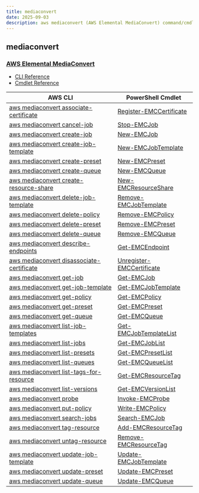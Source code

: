 ```yaml
---
title: mediaconvert
date: 2025-09-03
description: aws mediaconvert (AWS Elemental MediaConvert) command/cmdlet list.
---
```


## mediaconvert

### [AWS Elemental MediaConvert](https://aws.amazon.com/mediaconvert/)

* [CLI Reference](https://awscli.amazonaws.com/v2/documentation/api/latest/reference/mediaconvert/index.html)
* [Cmdlet Reference](https://docs.aws.amazon.com/powershell/latest/reference/items/AWS_Elemental_MediaConvert_cmdlets.html)

|AWS CLI|PowerShell Cmdlet|
|----|----|
|[aws mediaconvert associate-certificate](https://awscli.amazonaws.com/v2/documentation/api/latest/reference/mediaconvert/associate-certificate.html)|[Register-EMCCertificate](https://docs.aws.amazon.com/powershell/latest/reference/items/Register-EMCCertificate.html)|
|[aws mediaconvert cancel-job](https://awscli.amazonaws.com/v2/documentation/api/latest/reference/mediaconvert/cancel-job.html)|[Stop-EMCJob](https://docs.aws.amazon.com/powershell/latest/reference/items/Stop-EMCJob.html)|
|[aws mediaconvert create-job](https://awscli.amazonaws.com/v2/documentation/api/latest/reference/mediaconvert/create-job.html)|[New-EMCJob](https://docs.aws.amazon.com/powershell/latest/reference/items/New-EMCJob.html)|
|[aws mediaconvert create-job-template](https://awscli.amazonaws.com/v2/documentation/api/latest/reference/mediaconvert/create-job-template.html)|[New-EMCJobTemplate](https://docs.aws.amazon.com/powershell/latest/reference/items/New-EMCJobTemplate.html)|
|[aws mediaconvert create-preset](https://awscli.amazonaws.com/v2/documentation/api/latest/reference/mediaconvert/create-preset.html)|[New-EMCPreset](https://docs.aws.amazon.com/powershell/latest/reference/items/New-EMCPreset.html)|
|[aws mediaconvert create-queue](https://awscli.amazonaws.com/v2/documentation/api/latest/reference/mediaconvert/create-queue.html)|[New-EMCQueue](https://docs.aws.amazon.com/powershell/latest/reference/items/New-EMCQueue.html)|
|[aws mediaconvert create-resource-share](https://awscli.amazonaws.com/v2/documentation/api/latest/reference/mediaconvert/create-resource-share.html)|[New-EMCResourceShare](https://docs.aws.amazon.com/powershell/latest/reference/items/New-EMCResourceShare.html)|
|[aws mediaconvert delete-job-template](https://awscli.amazonaws.com/v2/documentation/api/latest/reference/mediaconvert/delete-job-template.html)|[Remove-EMCJobTemplate](https://docs.aws.amazon.com/powershell/latest/reference/items/Remove-EMCJobTemplate.html)|
|[aws mediaconvert delete-policy](https://awscli.amazonaws.com/v2/documentation/api/latest/reference/mediaconvert/delete-policy.html)|[Remove-EMCPolicy](https://docs.aws.amazon.com/powershell/latest/reference/items/Remove-EMCPolicy.html)|
|[aws mediaconvert delete-preset](https://awscli.amazonaws.com/v2/documentation/api/latest/reference/mediaconvert/delete-preset.html)|[Remove-EMCPreset](https://docs.aws.amazon.com/powershell/latest/reference/items/Remove-EMCPreset.html)|
|[aws mediaconvert delete-queue](https://awscli.amazonaws.com/v2/documentation/api/latest/reference/mediaconvert/delete-queue.html)|[Remove-EMCQueue](https://docs.aws.amazon.com/powershell/latest/reference/items/Remove-EMCQueue.html)|
|[aws mediaconvert describe-endpoints](https://awscli.amazonaws.com/v2/documentation/api/latest/reference/mediaconvert/describe-endpoints.html)|[Get-EMCEndpoint](https://docs.aws.amazon.com/powershell/latest/reference/items/Get-EMCEndpoint.html)|
|[aws mediaconvert disassociate-certificate](https://awscli.amazonaws.com/v2/documentation/api/latest/reference/mediaconvert/disassociate-certificate.html)|[Unregister-EMCCertificate](https://docs.aws.amazon.com/powershell/latest/reference/items/Unregister-EMCCertificate.html)|
|[aws mediaconvert get-job](https://awscli.amazonaws.com/v2/documentation/api/latest/reference/mediaconvert/get-job.html)|[Get-EMCJob](https://docs.aws.amazon.com/powershell/latest/reference/items/Get-EMCJob.html)|
|[aws mediaconvert get-job-template](https://awscli.amazonaws.com/v2/documentation/api/latest/reference/mediaconvert/get-job-template.html)|[Get-EMCJobTemplate](https://docs.aws.amazon.com/powershell/latest/reference/items/Get-EMCJobTemplate.html)|
|[aws mediaconvert get-policy](https://awscli.amazonaws.com/v2/documentation/api/latest/reference/mediaconvert/get-policy.html)|[Get-EMCPolicy](https://docs.aws.amazon.com/powershell/latest/reference/items/Get-EMCPolicy.html)|
|[aws mediaconvert get-preset](https://awscli.amazonaws.com/v2/documentation/api/latest/reference/mediaconvert/get-preset.html)|[Get-EMCPreset](https://docs.aws.amazon.com/powershell/latest/reference/items/Get-EMCPreset.html)|
|[aws mediaconvert get-queue](https://awscli.amazonaws.com/v2/documentation/api/latest/reference/mediaconvert/get-queue.html)|[Get-EMCQueue](https://docs.aws.amazon.com/powershell/latest/reference/items/Get-EMCQueue.html)|
|[aws mediaconvert list-job-templates](https://awscli.amazonaws.com/v2/documentation/api/latest/reference/mediaconvert/list-job-templates.html)|[Get-EMCJobTemplateList](https://docs.aws.amazon.com/powershell/latest/reference/items/Get-EMCJobTemplateList.html)|
|[aws mediaconvert list-jobs](https://awscli.amazonaws.com/v2/documentation/api/latest/reference/mediaconvert/list-jobs.html)|[Get-EMCJobList](https://docs.aws.amazon.com/powershell/latest/reference/items/Get-EMCJobList.html)|
|[aws mediaconvert list-presets](https://awscli.amazonaws.com/v2/documentation/api/latest/reference/mediaconvert/list-presets.html)|[Get-EMCPresetList](https://docs.aws.amazon.com/powershell/latest/reference/items/Get-EMCPresetList.html)|
|[aws mediaconvert list-queues](https://awscli.amazonaws.com/v2/documentation/api/latest/reference/mediaconvert/list-queues.html)|[Get-EMCQueueList](https://docs.aws.amazon.com/powershell/latest/reference/items/Get-EMCQueueList.html)|
|[aws mediaconvert list-tags-for-resource](https://awscli.amazonaws.com/v2/documentation/api/latest/reference/mediaconvert/list-tags-for-resource.html)|[Get-EMCResourceTag](https://docs.aws.amazon.com/powershell/latest/reference/items/Get-EMCResourceTag.html)|
|[aws mediaconvert list-versions](https://awscli.amazonaws.com/v2/documentation/api/latest/reference/mediaconvert/list-versions.html)|[Get-EMCVersionList](https://docs.aws.amazon.com/powershell/latest/reference/items/Get-EMCVersionList.html)|
|[aws mediaconvert probe](https://awscli.amazonaws.com/v2/documentation/api/latest/reference/mediaconvert/probe.html)|[Invoke-EMCProbe](https://docs.aws.amazon.com/powershell/latest/reference/items/Invoke-EMCProbe.html)|
|[aws mediaconvert put-policy](https://awscli.amazonaws.com/v2/documentation/api/latest/reference/mediaconvert/put-policy.html)|[Write-EMCPolicy](https://docs.aws.amazon.com/powershell/latest/reference/items/Write-EMCPolicy.html)|
|[aws mediaconvert search-jobs](https://awscli.amazonaws.com/v2/documentation/api/latest/reference/mediaconvert/search-jobs.html)|[Search-EMCJob](https://docs.aws.amazon.com/powershell/latest/reference/items/Search-EMCJob.html)|
|[aws mediaconvert tag-resource](https://awscli.amazonaws.com/v2/documentation/api/latest/reference/mediaconvert/tag-resource.html)|[Add-EMCResourceTag](https://docs.aws.amazon.com/powershell/latest/reference/items/Add-EMCResourceTag.html)|
|[aws mediaconvert untag-resource](https://awscli.amazonaws.com/v2/documentation/api/latest/reference/mediaconvert/untag-resource.html)|[Remove-EMCResourceTag](https://docs.aws.amazon.com/powershell/latest/reference/items/Remove-EMCResourceTag.html)|
|[aws mediaconvert update-job-template](https://awscli.amazonaws.com/v2/documentation/api/latest/reference/mediaconvert/update-job-template.html)|[Update-EMCJobTemplate](https://docs.aws.amazon.com/powershell/latest/reference/items/Update-EMCJobTemplate.html)|
|[aws mediaconvert update-preset](https://awscli.amazonaws.com/v2/documentation/api/latest/reference/mediaconvert/update-preset.html)|[Update-EMCPreset](https://docs.aws.amazon.com/powershell/latest/reference/items/Update-EMCPreset.html)|
|[aws mediaconvert update-queue](https://awscli.amazonaws.com/v2/documentation/api/latest/reference/mediaconvert/update-queue.html)|[Update-EMCQueue](https://docs.aws.amazon.com/powershell/latest/reference/items/Update-EMCQueue.html)|

